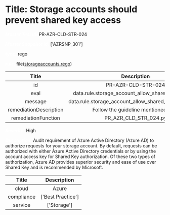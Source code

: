 



# Title: Storage accounts should prevent shared key access


***<font color="white">Master Test Id:</font>*** PR-AZR-CLD-STR-024

***<font color="white">Master Snapshot Id:</font>*** ['AZRSNP_301']

***<font color="white">type:</font>*** rego

***<font color="white">rule:</font>*** file([storageaccounts.rego])  
  
  
  
  

|Title|Description|
| :---: | :---: |
|id|PR-AZR-CLD-STR-024|
|eval|data.rule.storage_account_allow_shared_key_access|
|message|data.rule.storage_account_allow_shared_key_access_err|
|remediationDescription|Follow the guideline mentioned <a href='https://docs.microsoft.com/en-us/azure/storage/common/shared-key-authorization-prevent?tabs=portal' target='_blank'>here</a>|
|remediationFunction|PR_AZR_CLD_STR_024.py|


***<font color="white">Severity:</font>*** High

***<font color="white">Description:</font>*** Audit requirement of Azure Active Directory (Azure AD) to authorize requests for your storage account. By default, requests can be authorized with either Azure Active Directory credentials or by using the account access key for Shared Key authorization. Of these two types of authorization, Azure AD provides superior security and ease of use over Shared Key and is recommended by Microsoft.  
  
  

|Title|Description|
| :---: | :---: |
|cloud|Azure|
|compliance|['Best Practice']|
|service|['Storage']|



[storageaccounts.rego]: https://github.com/prancer-io/prancer-compliance-test/tree/master/azure/cloud/storageaccounts.rego
